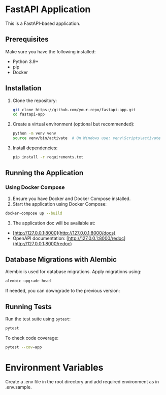# FastAPI Application

This is a FastAPI-based application.

## Prerequisites

Make sure you have the following installed:
- Python 3.9+
- pip
- Docker

## Installation

1. Clone the repository:
   ```bash
   git clone https://github.com/your-repo/fastapi-app.git
   cd fastapi-app
   ```

2. Create a virtual environment (optional but recommended):
   ```bash
   python -m venv venv
   source venv/bin/activate  # On Windows use: venv\Scripts\activate
   ```

3. Install dependencies:
   ```bash
   pip install -r requirements.txt
   ```

## Running the Application

### Using Docker Compose

1. Ensure you have Docker and Docker Compose installed.
2. Start the application using Docker Compose:
```bash
docker-compose up --build
```
3. The application doc will be available at:
- [http://127.0.0.1:8000](http://127.0.0.1:8000/docs)
- OpenAPI documentation: [http://127.0.0.1:8000/redoc](http://127.0.0.1:8000/redoc)

## Database Migrations with Alembic
Alembic is used for database migrations.
Apply migrations using:
```bash
alembic upgrade head
```

If needed, you can downgrade to the previous version:
## Running Tests

Run the test suite using `pytest`:
```bash
pytest
```

To check code coverage:
```bash
pytest --cov=app
```

# Environment Variables
Create a .env file in the root directory and add required environment as in .env.sample.